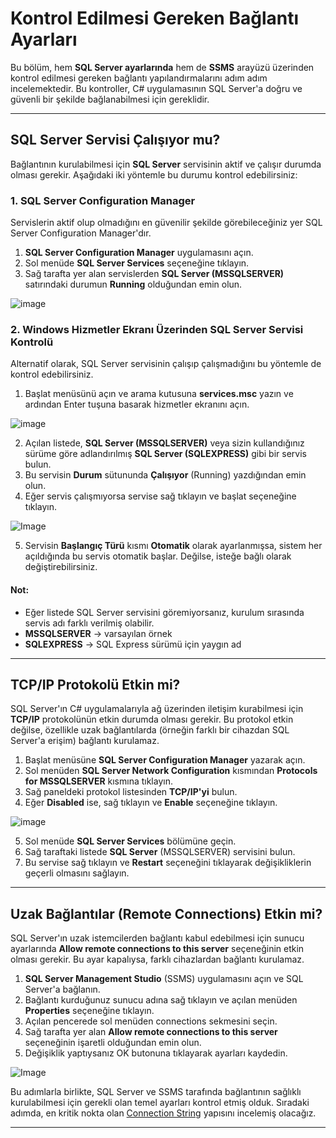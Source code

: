 # Kontrol Edilmesi Gereken Bağlantı Ayarları

Bu bölüm, hem **SQL Server ayarlarında** hem de **SSMS** arayüzü üzerinden kontrol edilmesi gereken bağlantı yapılandırmalarını adım adım incelemektedir. Bu kontroller, C# uygulamasının SQL Server'a doğru ve güvenli bir şekilde bağlanabilmesi için gereklidir.

---

## SQL Server Servisi Çalışıyor mu?

Bağlantının kurulabilmesi için **SQL Server** servisinin aktif ve çalışır durumda olması gerekir. Aşağıdaki iki yöntemle bu durumu kontrol edebilirsiniz:

### 1. SQL Server Configuration Manager

Servislerin aktif olup olmadığını en güvenilir şekilde görebileceğiniz yer SQL Server Configuration Manager'dır.

1. **SQL Server Configuration Manager** uygulamasını açın.
2. Sol menüde **SQL Server Services** seçeneğine tıklayın.
3. Sağ tarafta yer alan servislerden **SQL Server (MSSQLSERVER)** satırındaki durumun **Running** olduğundan emin olun.

![image](https://github.com/user-attachments/assets/0295e1cb-52c4-4014-9474-f4f858efa1aa)

### 2. Windows Hizmetler Ekranı Üzerinden SQL Server Servisi Kontrolü

Alternatif olarak, SQL Server servisinin çalışıp çalışmadığını bu yöntemle de kontrol edebilirsiniz.

1. Başlat menüsünü açın ve arama kutusuna **services.msc** yazın ve ardından Enter tuşuna basarak hizmetler ekranını açın.

![image](https://github.com/user-attachments/assets/62abeff8-99ce-451b-a7dc-be33a4fdf52d)

2. Açılan listede, **SQL Server (MSSQLSERVER)** veya sizin kullandığınız sürüme göre adlandırılmış **SQL Server (SQLEXPRESS)** gibi bir servis bulun.
3. Bu servisin **Durum** sütununda **Çalışıyor** (Running) yazdığından emin olun.
4. Eğer servis çalışmıyorsa servise sağ tıklayın ve başlat seçeneğine tıklayın.

![Image](https://github.com/user-attachments/assets/9f72316a-02c6-4df7-a908-fa496bac26c5)

5. Servisin **Başlangıç Türü** kısmı **Otomatik** olarak ayarlanmışsa, sistem her açıldığında bu servis otomatik başlar. Değilse, isteğe bağlı olarak değiştirebilirsiniz.

#### Not:

- Eğer listede SQL Server servisini göremiyorsanız, kurulum sırasında servis adı farklı verilmiş olabilir.
- **MSSQLSERVER** → varsayılan örnek
- **SQLEXPRESS** → SQL Express sürümü için yaygın ad

---

## TCP/IP Protokolü Etkin mi?

SQL Server'ın C# uygulamalarıyla ağ üzerinden iletişim kurabilmesi için **TCP/IP** protokolünün etkin durumda olması gerekir. Bu protokol etkin değilse, özellikle uzak bağlantılarda (örneğin farklı bir cihazdan SQL Server'a erişim) bağlantı kurulamaz.

1. Başlat menüsüne **SQL Server Configuration Manager** yazarak açın.
2. Sol menüden **SQL Server Network Configuration** kısmından **Protocols for MSSQLSERVER** kısmına tıklayın.
3. Sağ paneldeki protokol listesinden **TCP/IP'yi** bulun.
4. Eğer **Disabled** ise, sağ tıklayın ve **Enable** seçeneğine tıklayın.

![image](https://github.com/user-attachments/assets/bb676e48-0df8-467a-9f57-a4ec9e1c24b2)

5. Sol menüde **SQL Server Services** bölümüne geçin.
6. Sağ taraftaki listede **SQL Server** (MSSQLSERVER) servisini bulun.
7. Bu servise sağ tıklayın ve **Restart** seçeneğini tıklayarak değişikliklerin geçerli olmasını sağlayın.

---

## Uzak Bağlantılar (Remote Connections) Etkin mi?

SQL Server'ın uzak istemcilerden bağlantı kabul edebilmesi için sunucu ayarlarında **Allow remote connections to this server** seçeneğinin etkin olması gerekir. Bu ayar kapalıysa, farklı cihazlardan bağlantı kurulamaz.

1. **SQL Server Management Studio** (SSMS) uygulamasını açın ve SQL Server'a bağlanın.
2. Bağlantı kurduğunuz sunucu adına sağ tıklayın ve açılan menüden **Properties** seçeneğine tıklayın.
3. Açılan pencerede sol menüden connections sekmesini seçin.
4. Sağ tarafta yer alan **Allow remote connections to this server** seçeneğinin işaretli olduğundan emin olun.
5. Değişiklik yaptıysanız OK butonuna tıklayarak ayarları kaydedin.

![Image](https://github.com/user-attachments/assets/12f1fa38-fd77-4b74-bc1f-3253062b50f4)

Bu adımlarla birlikte, SQL Server ve SSMS tarafında bağlantının sağlıklı kurulabilmesi için gerekli olan temel ayarları kontrol etmiş olduk. Sıradaki adımda, en kritik nokta olan [Connection String](./04-connection-string.md) yapısını incelemiş olacağız.

---